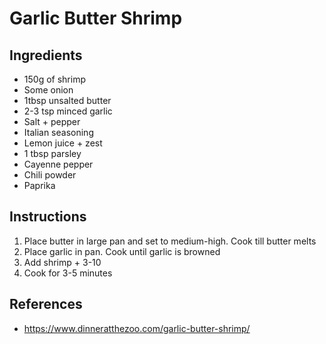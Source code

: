 # Garlic Butter Shrimp

## Ingredients
- 150g of shrimp
- Some onion
- 1tbsp unsalted butter
- 2-3 tsp minced garlic
- Salt + pepper
- Italian seasoning
- Lemon juice + zest
- 1 tbsp parsley
- Cayenne pepper
- Chili powder
- Paprika

## Instructions
1. Place butter in large pan and set to medium-high. Cook till butter melts
2. Place garlic in pan. Cook until garlic is browned
3. Add shrimp + 3-10
4. Cook for 3-5 minutes

## References
- https://www.dinneratthezoo.com/garlic-butter-shrimp/